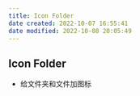 ```yaml
---
title: Icon Folder
date created: 2022-10-07 16:55:41
date modified: 2022-10-08 20:05:49
---
```

## Icon Folder

- 给文件夹和文件加图标
